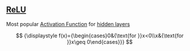 ## [ReLU](#relu)

Most popular [Activation Function](#activation-function) for [hidden layers](#hidden-layers)

$$
{\displaystyle f(x)={\begin{cases}0&{\text{for }}x<0\\x&{\text{for }}x\geq 0\end{cases}}}
$$

